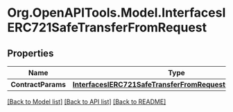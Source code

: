 # Org.OpenAPITools.Model.InterfacesIERC721SafeTransferFromRequest

## Properties

Name | Type | Description | Notes
------------ | ------------- | ------------- | -------------
**ContractParams** | [**InterfacesIERC721SafeTransferFromRequestContractParams**](InterfacesIERC721SafeTransferFromRequestContractParams.md) |  | 

[[Back to Model list]](../README.md#documentation-for-models) [[Back to API list]](../README.md#documentation-for-api-endpoints) [[Back to README]](../README.md)

